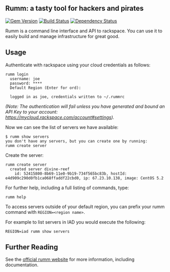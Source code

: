 ## Rumm: a tasty tool for hackers and pirates

[![Gem Version](https://badge.fury.io/rb/rumm.png)](http://badge.fury.io/rb/rumm)
[![Build Status](https://travis-ci.org/rackspace/rumm.png?branch=master)](https://travis-ci.org/rackspace/rumm)
[![Dependency Status](https://gemnasium.com/rackspace/rumm.png)](https://gemnasium.com/rackspace/rumm)


Rumm is a command line interface and API to rackspace. You can use it
to easily build and manage infrastructure for great good.


## Usage

Authenticate with rackspace using your cloud credentials as follows:
    
    rumm login
      username: joe
      password: ****
      Default Region (Enter for ord):

      logged in as joe, credentials written to ~/.rummrc
*(Note: The authentication will fail unless you have generated and bound an API Key to your account: https://mycloud.rackspace.com/account#settings).*    

Now we can see the list of servers we have available:

    $ rumm show servers
    you don't have any servers, but you can create one by running:
    rumm create server

Create the server:

    rumm create server
      created server divine-reef
        id: 52415800-8b69-11e0-9b19-734f565bc83b, hostId: e4d909c290d0fb1ca068ffaddf22cbd0, ip: 67.23.10.138, image: CentOS 5.2
        
For further help, including a full listing of commands, type:

    rumm help

To access servers outside of your default region, you can prefix your rumm command with `REGION=<region name>`.

For example to list servers in IAD you would execute the following:

    REGION=iad rumm show servers

## Further Reading

See the [official rumm website][1] for more information, including documentation.

[1]: http://rackspace.github.io/rumm

